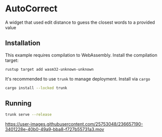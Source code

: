 # AutoCorrect

A widget that used edit distance to guess the closest words to a provided value
## Installation
This example requires compilation to WebAssembly. Install the compilation target:
```bash
rustup target add wasm32-unknown-unknown
```
It's recommended to use `trunk` to manage deployment. Install via `cargo`
```bash
cargo install --locked trunk
```
## Running
```bash
trunk serve --release
```

https://user-images.githubusercontent.com/25753048/236657190-3401228e-40b0-49a9-bba8-f727b55731a3.mov

